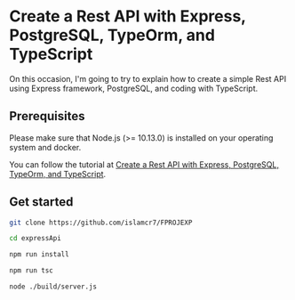 # Create a Rest API with Express, PostgreSQL, TypeOrm, and TypeScript

On this occasion, I'm going to try to explain how to create a simple Rest API using Express framework, PostgreSQL, and coding with TypeScript.

## Prerequisites

Please make sure that Node.js (>= 10.13.0) is installed on your operating system and docker.

You can follow the tutorial at [Create a Rest API with Express, PostgreSQL, TypeOrm, and TypeScript](https://bautistaj20.medium.com/create-a-rest-api-with-express-postgresql-typeorm-and-typescript-ac42a20b66c7).

## Get started

```bash
git clone https://github.com/islamcr7/FPROJEXP
```
```bash
cd expressApi
```

```bash
npm run install
```

```bash
npm run tsc
```

```bash
node ./build/server.js
```

